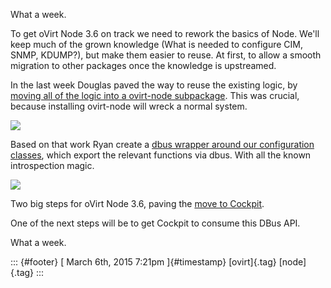 What a week.

To get oVirt Node 3.6 on track we need to rework the basics of Node.
We'll keep much of the grown knowledge (What is needed to configure CIM,
SNMP, KDUMP?), but make them easier to reuse. At first, to allow a
smooth migration to other packages once the knowledge is upstreamed.

In the last week Douglas paved the way to reuse the existing logic, by
[moving all of the logic into a ovirt-node
subpackage](https://bugzilla.redhat.com/show_bug.cgi?id=1191419). This
was crucial, because installing ovirt-node will wreck a normal system.

![](https://66.media.tumblr.com/c77cb65213f25f9ae25dc750441752c6/tumblr_inline_nksz579dUt1s0jj7d.png)

Based on that work Ryan create a [dbus wrapper around our configuration
classes](https://bugzilla.redhat.com/show_bug.cgi?id=1191962), which
export the relevant functions via dbus. With all the known introspection
magic.

![](https://66.media.tumblr.com/21dc45194c64003046092db4b1528de3/tumblr_inline_nksz3wXDvi1s0jj7d.png)

Two big steps for oVirt Node 3.6, paving the [move to
Cockpit](https://bugzilla.redhat.com/show_bug.cgi?id=1190758).

One of the next steps will be to get Cockpit to consume this DBus API.

What a week.

::: {#footer}
[ March 6th, 2015 7:21pm ]{#timestamp} [ovirt]{.tag} [node]{.tag}
:::
